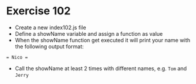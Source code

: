 # Exercise 102

* Create a new index102.js file
* Define a showName variable and assign a function as value
* When the showName function get executed it will print your name with the following output format:
```
= Nico =

```
* Call the showName at least 2 times with different names, e.g. ```Tom``` and ```Jerry```
